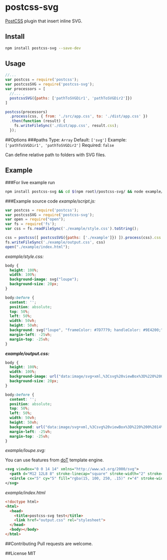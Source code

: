 # postcss-svg
[PostCSS](https://github.com/postcss/postcss) plugin that insert inline SVG.

## Install
```bash
npm install postcss-svg --save-dev
```
## Usage
```javascript
//...
var postcss = require('postcss');
var postcssSVG = require('postcss-svg');
var processors = [
  //... ,
  postcssSVG({paths: ['pathToSVGDir1', 'pathToSVGDir2']})
]

postcss(processors)
  .process(css, { from: './src/app.css', to: './dist/app.css' })
  .then(function (result) {
    fs.writeFileSync('./dist/app.css', result.css);
  });
```
##Options
###paths
Type: `Array` Default: `['svg']` Example: `['pathToSVGDir1', 'pathToSVGDir2']` Required: `false`

Can define relative path to folders with SVG files.
## Example
###For live example run

```bash
npm install postcss-svg && cd $(npm root)/postcss-svg/ && node example/script.js
```
###Example source code
*example/script.js:*

```javascript
var postcss = require('postcss');
var postcssSVG = require('postcss-svg');
var open = require("open");
var fs = require('fs');
var css = fs.readFileSync('./example/style.css').toString();

css = postcss([ postcssSVG({paths: ['./example']}) ]).process(css).css
fs.writeFileSync('./example/output.css', css)
open("./example/index.html");
```

*example/style.css:*

```css
body {
  height: 100%;
  width: 100%;
  background-image: svg("loupe");
  background-size: 20px;
}

body:before {
  content: '';
  position: absolute;
  top: 50%;
  left: 50%;
  width: 50vh;
  height: 50vh;
  background: svg("loupe", "frameColor: #7D7779; handleColor: #9E4200;") no-repeat;
  margin-left: -25vh;
  margin-top: -25vh;
}

```
***example/output.css:***

```css
body {
  height: 100%;
  width: 100%;
  background-image: url("data:image/svg+xml,%3Csvg%20viewBox%3D%220%200%2014%2014%22%20xmlns%3D%22http%3A%2F%2Fwww.w3.org%2F2000%2Fsvg%22%3E%20%3Cpath%20d%3D%22M12%2012L8%208%22%20stroke-linecap%3D%22square%22%20stroke-width%3D%222%22%20stroke%3D%22%23000000%22%2F%3E%20%3Ccircle%20cx%3D%225%22%20cy%3D%225%22%20fill%3D%22rgba(15%2C%20100%2C%20250%2C%20.15)%22%20r%3D%224%22%20stroke-width%3D%222%22%20stroke%3D%22%23000000%22%2F%3E%3C%2Fsvg%3E");
  background-size: 20px;
}

body:before {
  content: '';
  position: absolute;
  top: 50%;
  left: 50%;
  width: 50vh;
  height: 50vh;
  background: url("data:image/svg+xml,%3Csvg%20viewBox%3D%220%200%2014%2014%22%20xmlns%3D%22http%3A%2F%2Fwww.w3.org%2F2000%2Fsvg%22%3E%20%3Cpath%20d%3D%22M12%2012L8%208%22%20stroke-linecap%3D%22square%22%20stroke-width%3D%222%22%20stroke%3D%22%239E4200%22%2F%3E%20%3Ccircle%20cx%3D%225%22%20cy%3D%225%22%20fill%3D%22rgba(15%2C%20100%2C%20250%2C%20.15)%22%20r%3D%224%22%20stroke-width%3D%222%22%20stroke%3D%22%237D7779%22%2F%3E%3C%2Fsvg%3E") no-repeat;
  margin-left: -25vh;
  margin-top: -25vh;
}

```

*example/loupe.svg:*

You can use features from [doT](http://olado.github.io/doT/) template engine.

```xml
<svg viewBox="0 0 14 14" xmlns="http://www.w3.org/2000/svg">
  <path d="M12 12L8 8" stroke-linecap="square" stroke-width="2" stroke="{{=it.handleColor || '#000000'}}"/>
  <circle cx="5" cy="5" fill="rgba(15, 100, 250, .15)" r="4" stroke-width="2" stroke="{{=it.frameColor || '#000000'}}"/>
</svg>


```

*example/index.html*

```html
<!doctype html>
<html>
  <head>
    <title>postcss-svg test</title>
    <link href="output.css" rel="stylesheet">
  </head>
  <body></body>
</html>
```

##Contributing
Pull requests are welcome.

##License
MIT